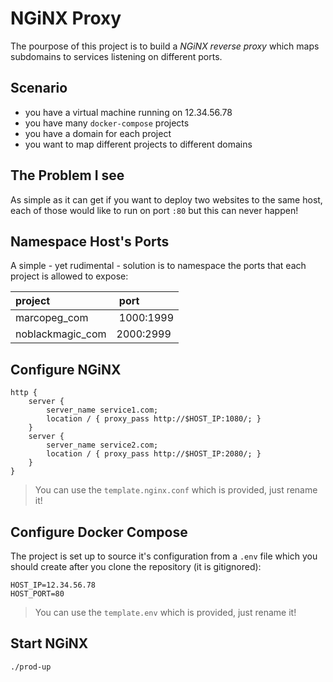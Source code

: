 # NGiNX Proxy

The pourpose of this project is to build a _NGiNX reverse proxy_ which maps subdomains to services listening on different ports.

## Scenario

- you have a virtual machine running on 12.34.56.78
- you have many `docker-compose` projects
- you have a domain for each project
- you want to map different projects to different domains

## The Problem I see

As simple as it can get if you want to deploy two websites to the same host, each of those would like to run on port `:80` but this can never happen!

## Namespace Host's Ports

A simple - yet rudimental - solution is to namespace the ports that each project is allowed to expose:

| project | port |
| :------ | :--- |
| marcopeg_com | 1000:1999 |
| noblackmagic_com | 2000:2999 |

## Configure NGiNX

```
http {
    server {
        server_name service1.com;
        location / { proxy_pass http://$HOST_IP:1080/; }
    }
    server {
        server_name service2.com;
        location / { proxy_pass http://$HOST_IP:2080/; }
    }
}
```

> You can use the `template.nginx.conf` which is provided, just rename it!

## Configure Docker Compose

The project is set up to source it's configuration from a `.env` file which you should create after you clone the repository (it is gitignored):

```
HOST_IP=12.34.56.78
HOST_PORT=80
```

> You can use the `template.env` which is provided, just rename it!

## Start NGiNX

```
./prod-up
```